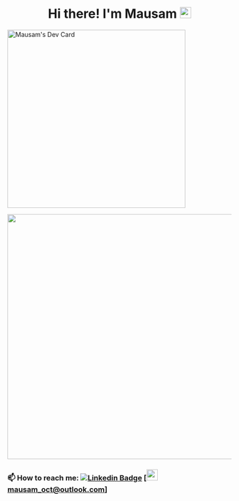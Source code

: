 <h1 align="center">Hi there! I'm Mausam <img src="https://media.giphy.com/media/hvRJCLFzcasrR4ia7z/giphy.gif" width="25px"> </h1>

<a href="https://app.daily.dev/mausam_oct"><img src="https://api.daily.dev/devcards/5fdfe04faacb4b29ae2bb0227188f088.png?r=g5p" width="400" alt="Mausam's Dev Card"/></a>

<p align='center'>
  <a href="#"><img src="https://github-readme-stats.vercel.app/api?username=mausam-kumar&show_icons=true&count_private=true&theme=radical" width="550"></a>
</p>


### 📫 How to reach me: [![Linkedin Badge](https://img.shields.io/badge/-LinkedIn-0e76a8?style=flat-square&logo=Linkedin&logoColor=white)](https://www.linkedin.com/in/mausam-kumar-3b78aa16a/) [<img src="https://icon-library.com/images/small-email-icon/small-email-icon-11.jpg" width="25px"> mausam_oct@outlook.com]

